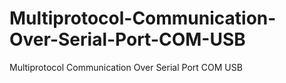 # Multiprotocol-Communication-Over-Serial-Port-COM-USB
Multiprotocol Communication Over Serial Port COM USB

